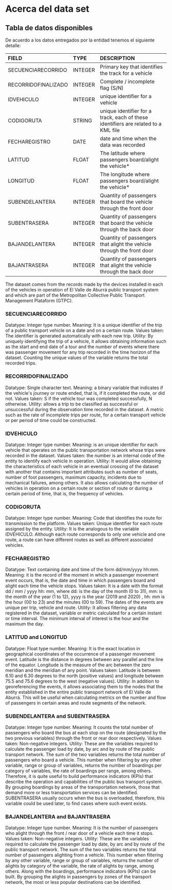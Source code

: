 # Acerca del data set

## Tabla de datos disponibles

De acuerdo a los datos entregados por la entidad tenemos el siguiente detalle:

|        **FIELD**    |**TYPE** |                                    **DESCRIPTION**                                |
|:------------------- |:------- |:--------------------------------------------------------------------------------- |
| SECUENCIARECORRIDO  | INTEGER | Primary key that identifies the track for a vehicle                               |
| RECORRIDOFINALIZADO | INTEGER | Complete / incomplete flag (S/N)                                                  |
| IDVEHICULO          | INTEGER | unique identifier for a vehicle                                                   |
| CODIGORUTA          | STRING  | unique identifier for a track, each of these identifiers are related to a KML file|
| FECHAREGISTRO       | DATE    | date and time when the data was recorded                                          |
| LATITUD             | FLOAT   | The latitude where passengers board/alight the vehicle*                           |
| LONGITUD            | FLOAT   | The longitude where passengers board/alight the vehicle*                          |
| SUBENDELANTERA      | INTEGER | Quantity of passengers that board the vehicle through the front door              |
| SUBENTRASERA        | INTEGER | Quantity of passengers that board the vehicle through the back door               |
| BAJANDELANTERA      | INTEGER | Quantity of passengers that alight the vehicle through the front door             |
| BAJANTRASERA        | INTEGER | Quantity of passengers that alight the vehicle through the back door              |


The dataset comes from the records made by the devices installed in each of the vehicles in operation of El Valle de Aburrá public transport system and which are part of the Metropolitan Collective Public Transport Management Plataform (GTPC).

### SECUENCIARECORRIDO
Datatype: Integer type number.
Meaning: It is a unique identifier of the trip of a public transport vehicle on a date and on a certain route.
Values taken: The identifier is generated automatically with each new trip.
Utility: By uniquely identifying the trip of a vehicle, it allows obtaining information such as the start and end date of a tour and the number of events where there was passenger movement for any trip recorded in the time horizon of the dataset. Counting the unique values of the variable returns the total recorded trips.

### RECORRIDOFINALIZADO
Datatype: Single character text.
Meaning: a binary variable that indicates if the vehicle's journey or route ended, that is, if it completed the route, or did not.
Values taken: S if the vehicle tour was completed successfully, N otherwise.
Utility: allows a trip to be classified as successful or unsuccessful during the observation time recorded in the dataset. A metric such as the rate of incomplete trips per route, for a certain transport vehicle or per period of time could be constructed.

### IDVEHICULO
Datatype: Integer type number.
Meaning: is an unique identifier for each vehicle that operates on the public transportation network whose trips were recorded in the dataset.
Values taken: the number is an internal code of the entity to identify each vehicle in operation.
Utility: It would allow obtaining the characteristics of each vehicle in an eventual crossing of the dataset with another that contains important attributes such as number of seats, number of foot passengers, maximum capacity, incidents due to mechanical failures, among others. It also allows calculating the number of vehicles in operation on a certain route or section of route or during a certain period of time, that is, the frequency of vehicles.

### CODIGORUTA
Datatype: Integer type number.
Meaning: Code that identifies the route for transmission to the platform.
Values taken: Unique identifier for each route assigned by the entity.
Utility: It is the analogous to the variable IDVEHICULO. Although each route corresponds to only one vehicle and one route, a route can have different routes as well as different associated vehicles.

### FECHAREGISTRO
Datatype: Text containing date and time of the form dd/mm/yyyy hh:mm.
Meaning: it is the record of the moment in which a passenger movement event occurs, that is, the date and time in which passengers board and alight each time the vehicle stops.
Values taken: It is a date with the format dd / mm / yyyy hh: mm, where dd: is the day of the month (0 to 31), mm: is the month of the year (1 to 12), yyyy is the year (2019 and 2020) , hh: mm is the hour (00 to 23) and the minutes (00 to 59). The dates of the events are unique per trip, vehicle and route.
Utility:  It allows filtering any data registered in the dataset, variable or metric calculated for a certain instant or time interval. The minimum interval of interest is the hour and the maximum the day.

### LATITUD and LONGITUD
Datatype: Float type number.
Meaning: It is the exact location in geographical coordinates of the occurrence of a passenger movement event. Latitude is the distance in degrees between any parallel and the line of the equator. Longitude is the measure of the arc between the zero meridian and the meridian of any point.
Values taken: Latitude is between 6.10 and 6.30 degrees to the north (positive values) and longitude between 75.5 and 75.6 degrees to the west (negative values).
Utility: In addition to georeferencing the events, it allows associating them to the nodes that the entity established in the entire public transport network of El Valle de Aburrá. This will be useful when calculating metrics on the number and flow of passengers in certain areas and route segments of the network.

### SUBENDELANTERA and SUBENTRASERA
Datatype: Integer type number.
Meaning: It counts the total number of passengers who board the bus at each stop on the route (designated by the two previous variables) through the front or rear door respectively.
Values taken: Non-negative integers.
Utility: These are the variables required to calculate the passenger load by date, by arc and by route of the public transport network. The sum of the two variables returns the total number of passengers who board a vehicle. This number when filtering by any other variable, range or group of variables, returns the number of boardings per category of variables, the rate of boardings per range, among others. Therefore, it is quite useful to build performance indicators (KPIs) that describe the operation and capabilities of the public bus transport system. By grouping boardings by areas of the transportation network, those that demand more or less transportation services can be identified.
SUBENTRASERA usually occurs when the bus is overloaded, therefore, this variable could be used later, to find cases where such event exists.

### BAJANDELANTERA and BAJANTRASERA
Datatype: Integer type number.
Meaning: It is the number of passengers who alight through the front / rear door of a vehicle each time it stops.
Values taken: Non-negative integers.
Utility: These are the variables required to calculate the passenger load by date, by arc and by route of the public transport network. The sum of the two variables returns the total number of passengers alighting from a vehicle. This number when filtering by any other variable, range or group of variables, returns the number of alights by category of the variable, the rate of alights by range, among others. Along with the boardings, performance indicators (KPIs) can be built. By grouping the alights in passengers by zones of the transport network, the most or less popular destinations can be identified.
